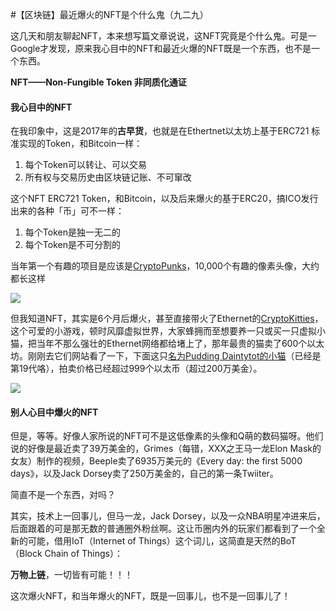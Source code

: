 #【区块链】最近爆火的NFT是个什么鬼（九二九）

这几天和朋友聊起NFT，本来想写篇文章说说，这NFT究竟是个什么鬼。可是一Google才发现，原来我心目中的NFT和最近火爆的NFT既是一个东西，也不是一个东西。

**NFT——Non-Fungible Token 非同质化通证**

#### 我心目中的NFT

在我印象中，这是2017年的**古早货**，也就是在Ethertnet以太坊上基于ERC721 标准实现的Token，和Bitcoin一样：

1. 每个Token可以转让、可以交易
2. 所有权与交易历史由区块链记账、不可窜改

这个NFT ERC721 Token，和Bitcoin，以及后来爆火的基于ERC20，搞ICO发行出来的各种「币」可不一样：

1. 每个Token是独一无二的
2. 每个Token是不可分割的

当年第一个有趣的项目是应该是[CryptoPunks](https://www.larvalabs.com/cryptopunks)，10,000个有趣的像素头像，大约都长这样

![](https://www.larvalabs.com/public/images/product/cryptopunks/punk-variety-2x.png)

但我知道NFT，其实是6个月后爆火，甚至直接带火了Ethernet的[CryptoKitties](https://www.cryptokitties.co/)，这个可爱的小游戏，顿时风靡虚拟世界，大家蜂拥而至想要养一只或买一只虚拟小猫，把当年不那么强壮的Ethernet网络都给堵上了，那年最贵的猫卖了600个以太坊。刚刚去它们网站看了一下，下面这只[名为Pudding Daintytot的小猫](https://www.cryptokitties.co/kitty/1320779)（已经是第19代咯），拍卖价格已经超过999个以太币（超过200万美金）。

![](https://img.cryptokitties.co/0x06012c8cf97bead5deae237070f9587f8e7a266d/1320779.svg)

#### 别人心目中爆火的NFT

但是，等等。好像人家所说的NFT可不是这低像素的头像和Q萌的数码猫呀。他们说的好像是最近卖了39万美金的，Grimes（每错，XXX之王马一龙Elon Mask的女友）制作的视频，Beeple卖了6935万美元的《Every day: the first 5000 days》，以及Jack Dorsey卖了250万美金的，自己的第一条Twiiter。

简直不是一个东西，对吗？

其实，技术上一回事儿，但马一龙，Jack Dorsey，以及一众NBA明星冲进来后，后面跟着的可是那无数的普通圈外粉丝啊。这让币圈内外的玩家们都看到了一个全新的可能，借用IoT（Internet of Things）这个词儿，这简直是天然的BoT（Block Chain of Things）：

**万物上链**，一切皆有可能！！！

这次爆火NFT，和当年爆火的NFT，既是一回事儿，也不是一回事儿了！